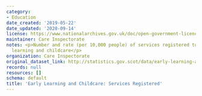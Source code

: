 ```yaml
---
category:
- Education
date_created: '2019-05-22'
date_updated: '2020-09-14'
license: https://www.nationalarchives.gov.uk/doc/open-government-licence/version/3/
maintainer: Care Inspectorate
notes: <p>Number and rate (per 10,000 people) of services registered to provide early
  learning and childcare</p>
organization: Care Inspectorate
original_dataset_link: http://statistics.gov.scot/data/early-learning-and-childcare-services-registered
records: null
resources: []
schema: default
title: 'Early Learning and Childcare: Services Registered'
---
```

